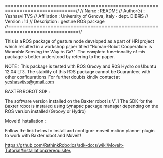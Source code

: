 ===============================================================================//
// Name		: README
// Author(s)	: Yeshasvi TVS
// Affiliation	: University of Genova, Italy - dept. DIBRIS
// Version		: 1.1
// Description	: gesture ROS package 
//===============================================================================//

This is a ROS package of gesture node developed as a part of HRI project which resulted in a workshop paper titled "Human-Robot Cooperation: is Wearable Sensing the Way to Go?". The complete functionality of this package is better understood by refering to the paper.

NOTE : This package is tested with ROS Groovy and ROS Hydro on Ubuntu 12.04 LTS. The stability of this ROS package cannot be Guaranteed with other configurations. 
For further doubts kindly contact at yeshasvitvs@gmail.com

BAXTER ROBOT SDK : 

The software version installed on the Baxter robot is V1.1
The SDK for the Baxter robot is installed using Synaptic package manager depending on the ROS version installed (Groovy or Hydro)

MoveIt! Installation : 

Follow the link below to install and configure moveit motion planner plugin to work with Baxter robot and Moveit! 

https://github.com/RethinkRobotics/sdk-docs/wiki/MoveIt-Tutorial#installationprerequisites




